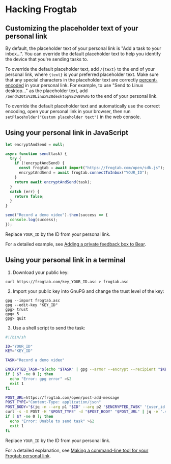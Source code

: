 # Hacking Frogtab

## Customizing the placeholder text of your personal link

By default, the placeholder text of your personal link is "Add a task to your inbox…".
You can override the default placeholder text to help you identify the device that you're sending tasks to.

To override the default placeholder text, add `/{text}` to the end of your personal link, where `{text}` is your preferred placeholder text.
Make sure that any special characters in the placeholder text are correctly [percent-encoded](https://developer.mozilla.org/en-US/docs/Glossary/Percent-encoding) in your personal link.
For example, to use "Send to Linux desktop…" as the placeholder text, add `/Send%20to%20Linux%20desktop%E2%80%A6` to the end of your personal link.

To override the default placeholder text and automatically use the correct encoding, open your personal link in your browser, then run `setPlaceholder("Custom placeholder text")` in the web console.

## Using your personal link in JavaScript

```javascript
let encryptAndSend = null;

async function send(task) {
  try {
    if (!encryptAndSend) {
      const frogtab = await import("https://frogtab.com/open/sdk.js");
      encryptAndSend = await frogtab.connectToInbox("YOUR_ID");
    }
    return await encryptAndSend(task);
  }
  catch (err) {
    return false;
  }
}

send("Record a demo video").then(success => {
  console.log(success);
});
```

Replace `YOUR_ID` by the ID from your personal link.

For a detailed example, see [Adding a private feedback box to Bear](https://maybecoding.bearblog.dev/adding-a-private-feedback-box-to-bear/).

## Using your personal link in a terminal

1. Download your public key:

  ```
  curl https://frogtab.com/key_YOUR_ID.asc > frogtab.asc
  ```

2. Import your public key into GnuPG and change the trust level of the key:

  ```
  gpg --import frogtab.asc
  gpg --edit-key "KEY_ID"
  gpg> trust
  gpg> 5
  gpg> quit
  ```

3. Use a shell script to send the task:

  ```sh
  #!/bin/sh

  ID="YOUR_ID"
  KEY="KEY_ID"

  TASK="Record a demo video"

  ENCRYPTED_TASK="$(echo "$TASK" | gpg --armor --encrypt --recipient "$KEY")"
  if [ $? -ne 0 ]; then
    echo "Error: gpg error" >&2
    exit 1
  fi

  POST_URL=https://frogtab.com/open/post-add-message
  POST_TYPE="Content-Type: application/json"
  POST_BODY="$(jq -n --arg p1 "$ID" --arg p2 "$ENCRYPTED_TASK" '{user_id: $p1, message: $p2}')"
  curl -s -X POST -H "$POST_TYPE" -d "$POST_BODY" "$POST_URL" | jq -e '.success == true' > /dev/null
  if [ $? -ne 0 ]; then
    echo "Error: Unable to send task" >&2
    exit 1
  fi
  ```
  
  Replace `YOUR_ID` by the ID from your personal link.
  
  For a detailed explanation, see [Making a command-line tool for your Frogtab personal link](https://maybecoding.bearblog.dev/making-a-command-line-tool-for-your-frogtab-personal-link/).
